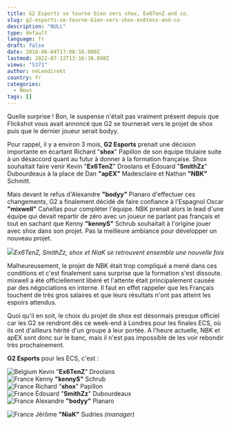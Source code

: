 ```yaml
---
title: G2 Esports se tourne bien vers shox, Ex6TenZ and co.
slug: g2-esports-se-tourne-bien-vers-shox-ex6tenz-and-co
description: "NULL"
type: default
language: fr
draft: false
date: 2018-06-04T17:08:16.000Z
lastmod: 2022-07-12T13:16:38.898Z
views: "5371"
author: neLendirekt
country: fr
categories:
  - News
tags: []
---
```

Quelle surprise ! Bon, le suspense n'était pas vraiment présent depuis que Flickshot vous avait annoncé que G2 se tournerait vers le projet de shox puis que le dernier joueur serait bodyy.

Pour rappel, il y a environ 3 mois, **G2 Esports** prenait une décision importante en écartant Richard "**shox**" Papillon de son équipe titulaire suite à un désaccord quant au futur à donner à la formation française. Shox souhaitait faire venir Kevin "**Ex6TenZ**" Droolans et Édouard "**SmithZz**" Dubourdeaux à la place de Dan **"apEX"** Madesclaire et Nathan **"NBK"** Schmitt.

Mais devant le refus d'Alexandre **"bodyy"** Pianaro d'effectuer ces changements, G2 a finalement décidé de faire confiance à l'Espagnol Oscar **"mixwell"** Cañellas pour compléter l'équipe. NBK prenait alors le lead d'une équipe qui devait repartir de zéro avec un joueur ne parlant pas français et tout en sachant que Kenny **"kennyS"** Schrub souhaitait à l'origine jouer avec shox dans son projet. Pas la meilleure ambiance pour développer un nouveau projet.

![](/images/articles/5ac2d6b527523/images/4AdXakY4bbMi9iVLkqiRaXIpRxVYLBsEy9Ng6FGS.jpeg)_Ex6TenZ, SmithZz, shox et NiaK se retrouvent ensemble une nouvelle fois_

Malheureusement, le projet de NBK était trop compliqué a mené dans ces conditions et c'est finalement sans surprise que la formation s'est dissoute. mixwell a été officiellement libéré et l'attente était principalement causée par des négociations en interne. Il faut en effet rappeler que les Français touchent de très gros salaires et que leurs résultats n'ont pas atteint les espoirs attendus.

Quoi qu'il en soit, le choix du projet de shox est désormais presque officiel car les G2 se rendront dès ce week-end à Londres pour les finales ECS, où ils ont d'ailleurs hérité d'un groupe à leur portée. A l'heure actuelle, NBK et apEX sont donc sur le banc, mais il n'est pas impossible de les voir rebondir très prochainement.

**G2 Esports** pour les ECS, c'est :

![Belgium](/images/countries/be.svg)⁠ ⁠Kevin "**Ex6TenZ**" Droolans  
![France](/images/countries/fr.svg)⁠ Kenny **"kennyS"** Schrub  
![France](/images/countries/fr.svg)⁠ Richard "**shox**" Papillon  
![France](/images/countries/fr.svg)⁠ Édouard "**SmithZz**" Dubourdeaux  
![France](/images/countries/fr.svg)⁠ Alexandre **"bodyy"** Pianaro

![France](/images/countries/fr.svg)⁠ Jérôme **"NiaK"** Sudries _(manager)_
